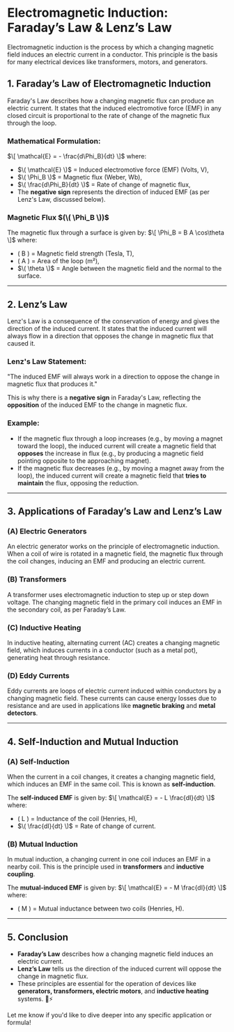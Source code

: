 # **Electromagnetic Induction: Faraday’s Law & Lenz’s Law**

Electromagnetic induction is the process by which a changing magnetic field induces an electric current in a conductor. This principle is the basis for many electrical devices like transformers, motors, and generators.

## **1. Faraday’s Law of Electromagnetic Induction**

Faraday's Law describes how a changing magnetic flux can produce an electric current. It states that the induced electromotive force (EMF) in any closed circuit is proportional to the rate of change of the magnetic flux through the loop.

### **Mathematical Formulation:**
$\[
\mathcal{E} = - \frac{d\Phi_B}{dt}
\]$
where:
- $\( \mathcal{E} \)$ = Induced electromotive force (EMF) (Volts, V),
- $\( \Phi_B \)$ = Magnetic flux (Weber, Wb),
- $\( \frac{d\Phi_B}{dt} \)$ = Rate of change of magnetic flux,
- The **negative sign** represents the direction of induced EMF (as per Lenz's Law, discussed below).

### **Magnetic Flux $(\( \Phi_B \))$**
The magnetic flux through a surface is given by:
$\[
\Phi_B = B A \cos\theta
\]$
where:
- \( B \) = Magnetic field strength (Tesla, T),
- \( A \) = Area of the loop (m²),
- $\( \theta \)$ = Angle between the magnetic field and the normal to the surface.

---

## **2. Lenz’s Law**

Lenz's Law is a consequence of the conservation of energy and gives the direction of the induced current. It states that the induced current will always flow in a direction that opposes the change in magnetic flux that caused it.

### **Lenz's Law Statement:**
"The induced EMF will always work in a direction to oppose the change in magnetic flux that produces it."

This is why there is a **negative sign** in Faraday's Law, reflecting the **opposition** of the induced EMF to the change in magnetic flux.

### **Example:**
- If the magnetic flux through a loop increases (e.g., by moving a magnet toward the loop), the induced current will create a magnetic field that **opposes** the increase in flux (e.g., by producing a magnetic field pointing opposite to the approaching magnet).
- If the magnetic flux decreases (e.g., by moving a magnet away from the loop), the induced current will create a magnetic field that **tries to maintain** the flux, opposing the reduction.

---

## **3. Applications of Faraday’s Law and Lenz’s Law**

### **(A) Electric Generators**
An electric generator works on the principle of electromagnetic induction. When a coil of wire is rotated in a magnetic field, the magnetic flux through the coil changes, inducing an EMF and producing an electric current.

### **(B) Transformers**
A transformer uses electromagnetic induction to step up or step down voltage. The changing magnetic field in the primary coil induces an EMF in the secondary coil, as per Faraday’s Law.

### **(C) Inductive Heating**
In inductive heating, alternating current (AC) creates a changing magnetic field, which induces currents in a conductor (such as a metal pot), generating heat through resistance.

### **(D) Eddy Currents**
Eddy currents are loops of electric current induced within conductors by a changing magnetic field. These currents can cause energy losses due to resistance and are used in applications like **magnetic braking** and **metal detectors**.

---

## **4. Self-Induction and Mutual Induction**

### **(A) Self-Induction**
When the current in a coil changes, it creates a changing magnetic field, which induces an EMF in the same coil. This is known as **self-induction**.

The **self-induced EMF** is given by:
$\[
\mathcal{E} = - L \frac{dI}{dt}
\]$
where:
- \( L \) = Inductance of the coil (Henries, H),
- $\( \frac{dI}{dt} \)$ = Rate of change of current.

### **(B) Mutual Induction**
In mutual induction, a changing current in one coil induces an EMF in a nearby coil. This is the principle used in **transformers** and **inductive coupling**.

The **mutual-induced EMF** is given by:
$\[
\mathcal{E} = - M \frac{dI}{dt}
\]$
where:
- \( M \) = Mutual inductance between two coils (Henries, H).

---

## **5. Conclusion**
- **Faraday’s Law** describes how a changing magnetic field induces an electric current.
- **Lenz’s Law** tells us the direction of the induced current will oppose the change in magnetic flux.
- These principles are essential for the operation of devices like **generators, transformers, electric motors**, and **inductive heating** systems. 🔌⚡

Let me know if you'd like to dive deeper into any specific application or formula!
